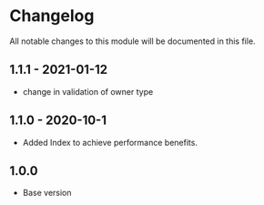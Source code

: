 # Changelog

All notable changes to this module will be documented in this file.

## 1.1.1 - 2021-01-12

- change in validation of owner type

## 1.1.0 - 2020-10-1

- Added Index to achieve performance benefits.

## 1.0.0

- Base version
